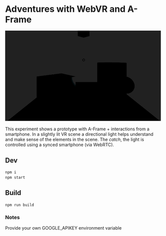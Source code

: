 # Adventures with WebVR and A-Frame 

![Light Screenshot](https://raw.githubusercontent.com/AquiGorka/adventures-with-webvr/master/static/light.gif)


This experiment shows a prototype with A-Frame + interactions from a smartphone. In a slightly lit VR scene a directional light helps understand and make sense of the elements in the scene. The *catch*, the light is controlled using a synced smartphone (via WebRTC).

## Dev

```sh
npm i
npm start
```

## Build

```
npm run build
```

### Notes

Provide your own GOOGLE_APIKEY environment variable
